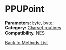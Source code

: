 # PPUPoint

**Parameters:** byte, byte;  
**Category:** [Charset routines](../categories/charset_routines.md)  
**Compatibility:** NES  


[Back to Methods List](../../SUMMARY.md)
